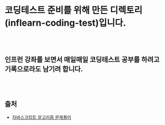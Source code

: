 # 코딩테스트 준비를 위해 만든 디렉토리(inflearn-coding-test)입니다.

<br/>
<br/>

## 인프런 강좌를 보면서 매일매일 코딩테스트 공부를 하려고 기록으로라도 남기려 합니다.

<br/>
<br/>

## 출처
- [자바스크립트 알고리즘 문제풀이](https://www.inflearn.com/course/%EC%9E%90%EB%B0%94%EC%8A%A4%ED%81%AC%EB%A6%BD%ED%8A%B8-%EC%95%8C%EA%B3%A0%EB%A6%AC%EC%A6%98-%EB%AC%B8%EC%A0%9C%ED%92%80%EC%9D%B4#)
